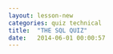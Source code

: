 ```yaml
---
layout: lesson-new
categories: quiz technical
title:  "THE SQL QUIZ"
date:   2014-06-01 00:00:57
---
```


<!--
Calculate how long each active user has been active. [Answer here]().
-->